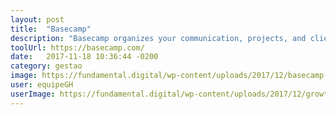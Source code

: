 ```yaml
---
layout: post
title:  "Basecamp"
description: "Basecamp organizes your communication, projects, and client work together so you have a central source of truth."
toolUrl: https://basecamp.com/
date:   2017-11-18 10:36:44 -0200
category: gestao
image: https://fundamental.digital/wp-content/uploads/2017/12/basecamp-dashboard.png
user: equipeGH
userImage: https://fundamental.digital/wp-content/uploads/2017/12/growth-4.png
---
```

